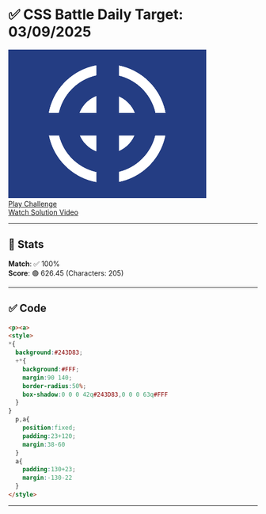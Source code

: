 # ✅ CSS Battle Daily Target: 03/09/2025

![Target](./images/03.png)  
[Play Challenge](https://cssbattle.dev/play/qq0MyvlrWpqzr4uvnfSi)  
[Watch Solution Video](https://youtube.com/shorts/GWzuai3HndY)

---

## 🔢 Stats

**Match**: ✅ 100%  
**Score**: 🟢 626.45 (Characters: 205)

---

## ✅ Code

```html
<p><a>
<style>
*{
  background:#243D83;
  +*{
    background:#FFF;
    margin:90 140;
    border-radius:50%;
    box-shadow:0 0 0 42q#243D83,0 0 0 63q#FFF
  }
}
  p,a{
    position:fixed;
    padding:23+120;
    margin:38-60
  }
  a{
    padding:130+23;
    margin:-130-22
  }
</style>

```

---
